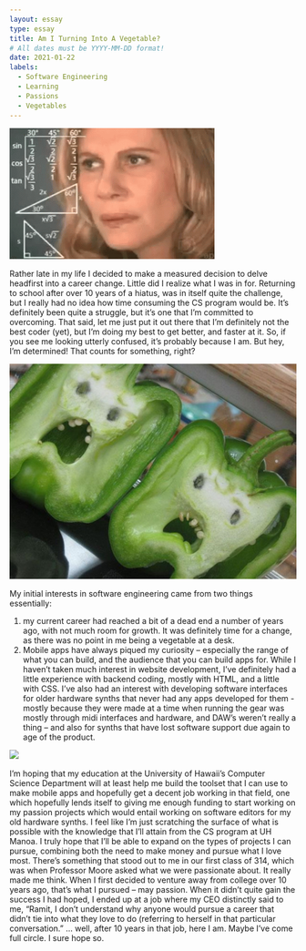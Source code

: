 ```yaml
---
layout: essay
type: essay
title: Am I Turning Into A Vegetable?
# All dates must be YYYY-MM-DD format!
date: 2021-01-22
labels:
  - Software Engineering
  - Learning
  - Passions
  - Vegetables
---
```


<img class="ui tiny left circular floated image" src="../images/confused.gif">

Rather late in my life I decided to make a measured decision to delve headfirst into a career change. Little did I realize what I was in for. Returning to school after over 10 years of a hiatus, was in itself quite the challenge, but I really had no idea how time consuming the CS program would be. It’s definitely been quite a struggle, but it’s one that I’m committed to overcoming. That said, let me just put it out there that I’m definitely not the best coder (yet), but I’m doing my best to get better, and faster at it. So, if you see me looking utterly confused, it’s probably because I am. But hey, I’m determined! That counts for something, right?

<img class="ui tiny left circular floated image" src="../images/vegetable.jpg">

My initial interests in software engineering came from two things essentially: 
1) my current career had reached a bit of a dead end a number of years ago, with not much room for growth. It was definitely time for a change, as there was no point in me being a vegetable at a desk.
2) Mobile apps have always piqued my curiosity – especially the range of what you can build, and the audience that you can build apps for. While I haven’t taken much interest in website development, I’ve definitely had a little experience with backend coding, mostly with HTML, and a little with CSS. I’ve also had an interest with developing software interfaces for older hardware synths that never had any apps developed for them - mostly because they were made at a time when running the gear was mostly through midi interfaces and hardware, and DAW’s weren’t really a thing – and also for synths that have lost software support due again to age of the product. 


<img class="ui tiny left circular floated image" src="../images/software-code.jpg">

I’m hoping that my education at the University of Hawaii’s Computer Science Department will at least help me build the toolset that I can use to make mobile apps and hopefully get a decent job working in that field, one which hopefully lends itself to giving me enough funding to start working on my passion projects which would entail working on software editors for my old hardware synths. I feel like I’m just scratching the surface of what is possible with the knowledge that I’ll attain from the CS program at UH Manoa. I truly hope that I’ll be able to expand on the types of projects I can pursue, combining both the need to make money and pursue what I love most. There’s something that stood out to me in our first class of 314, which was when Professor Moore asked what we were passionate about. It really made me think. When I first decided to venture away from college over 10 years ago, that’s what I pursued – may passion. When it didn’t quite gain the success I had hoped, I ended up at a job where my CEO distinctly said to me, “Ramit, I don’t understand why anyone would pursue a career that didn’t tie into what they love to do (referring to herself in that particular conversation.”  … well, after 10 years in that job, here I am. Maybe I’ve come full circle. I sure hope so.

